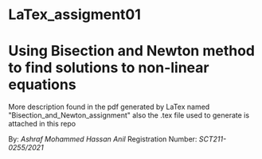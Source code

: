# LaTex_assigment01

# Using Bisection and Newton method to find solutions to non-linear equations

More description found in the pdf generated by LaTex named "Bisection_and_Newton_assignment" also the .tex file used to generate is attached in this repo

By: *Ashraf Mohammed Hassan Anil*  Registration Number: *SCT211-0255/2021*
